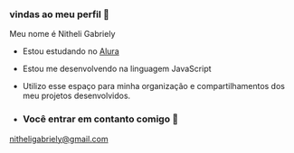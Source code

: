###  vindas ao meu perfil 💙

Meu nome é Nitheli Gabriely

- Estou estudando no [Alura](https://www.alura.com.br)
- Estou me desenvolvendo na linguagem JavaScript
- Utilizo esse espaço para minha organização e compartilhamentos dos meu projetos desenvolvidos.

- ### Você entrar em contanto comigo 📧

nitheligabriely@gmail.com


